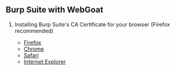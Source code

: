 ## Burp Suite with WebGoat
<ol>
    <li>Installing Burp Suite's CA Certificate for your browser (Firefox recommended)</li>
        <ul>
            <li><a href = "https://portswigger.net/burp/documentation/desktop/getting-started/proxy-setup/certificate/firefox">Firefox</a></li>
            <li><a href = "https://portswigger.net/burp/documentation/desktop/getting-started/proxy-setup/certificate/chrome">Chrome</a></li>
            <li><a href = "https://portswigger.net/burp/documentation/desktop/getting-started/proxy-setup/certificate/safari">Safari</a></li>
            <li><a href = "https://portswigger.net/burp/documentation/desktop/getting-started/proxy-setup/certificate/internet-explorer">Internet Explorer</a></li>
        </ul>
    
    
</ol>
